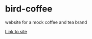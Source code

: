 # bird-coffee
website for a mock coffee and tea brand

[Link to site](https://pensive-lamport-5ab803.netlify.com)
